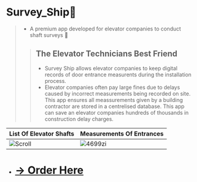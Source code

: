 # Survey_Ship🚢
> - A premium app developed for elevator companies to conduct shaft surveys 💒
>> ## The Elevator Technicians Best Friend
>> * Survey Ship allows elevator companies to keep digital records of door entrance measurents during the installation process. 
>> * Elevator companies often pay large fines due to delays caused by incorrect measurements being recorded on site. This app ensures all meassurements given by a building contractor are stored in a centrelised database. This app can save an elevator companies hundreds of thousands in construction delay charges.


| List Of Elevator Shafts| Measurements Of Entrances|
|-----|-----|
| ![Scroll](https://user-images.githubusercontent.com/17411265/85650737-701d0d80-b6a6-11ea-9bc3-caeff011abc5.gif) | ![4699zi](https://user-images.githubusercontent.com/17411265/85650329-a1e1a480-b6a5-11ea-8012-ebdcf897b82c.gif) | 

- # [ -> Order Here ](https://www.upwork.com/o/profiles/users/~0124f711afa49186ee/?s=1110580755107926016)
